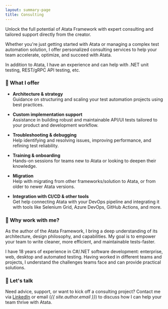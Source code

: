 ```yaml
---
layout: summary-page
title: Consulting
---
```


Unlock the full potential of Atata Framework with expert consulting and tailored support directly from the creator.

Whether you're just getting started with Atata or managing a complex test automation solution,
I offer personalized consulting services to help your team accelerate, optimize, and succeed with Atata.

In addition to Atata, I have an experience and can help with .NET unit testing, REST/gRPC API testing, etc.

### &#128640; What I offer

- **Architecture & strategy**\
  Guidance on structuring and scaling your test automation projects using best practices.

- **Custom implementation support**\
  Assistance in building robust and maintainable API/UI tests tailored to your product and development workflow.

- **Troubleshooting & debugging**\
  Help identifying and resolving issues, improving performance, and refining test reliability.

- **Training & onboarding**\
  Hands-on sessions for teams new to Atata or looking to deepen their knowledge.

- **Migration**\
  Help with migrating from other frameworks/solution to Atata, or from older to newer Atata versions.

- **Integration with CI/CD & other tools**\
  Get help connecting Atata with your DevOps pipeline and integrating it with tools like Selenium Grid, Azure DevOps, GitHub Actions, and more.

### &#128100; Why work with me?

As the author of the Atata Framework, I bring a deep understanding of its architecture, design philosophy, and capabilities.
My goal is to empower your team to write cleaner, more efficient, and maintainable tests-faster.

I have 18 years of experience in C#/.NET software development:
enterprise, web, desktop and automated testing.
Having worked in different teams and projects, I understand the challenges teams face and can provide practical solutions.

### &#128197; Let's talk

Need advice, support, or want to kick off a consulting project?
Contact me via [LinkedIn](https://www.linkedin.com/in/yevgeniy-shunevych) or email (*{{ site.author.email }}*)
to discuss how I can help your team thrive with Atata.
